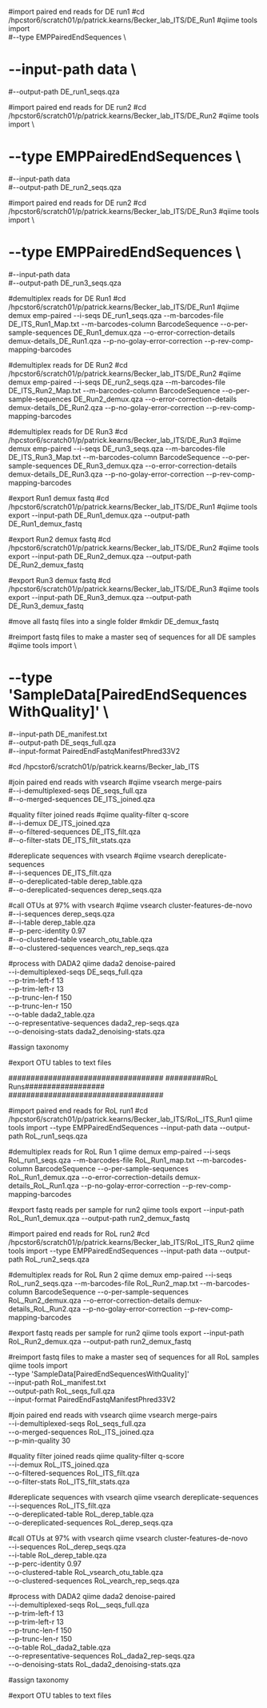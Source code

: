 #import paired end reads for DE run1
#cd /hpcstor6/scratch01/p/patrick.kearns/Becker_lab_ITS/DE_Run1
#qiime tools import \
#--type EMPPairedEndSequences \
 # --input-path data \
  #--output-path DE_run1_seqs.qza
  
#import paired end reads for DE run2
#cd /hpcstor6/scratch01/p/patrick.kearns/Becker_lab_ITS/DE_Run2
#qiime tools import \
 # --type EMPPairedEndSequences \
  #--input-path data \
  #--output-path DE_run2_seqs.qza
  
#import paired end reads for DE run2
#cd /hpcstor6/scratch01/p/patrick.kearns/Becker_lab_ITS/DE_Run3
#qiime tools import \
 # --type EMPPairedEndSequences \
  #--input-path data \
  #--output-path DE_run3_seqs.qza
  
#demultiplex reads for DE Run1
#cd /hpcstor6/scratch01/p/patrick.kearns/Becker_lab_ITS/DE_Run1
#qiime demux emp-paired  --i-seqs DE_run1_seqs.qza  --m-barcodes-file DE_ITS_Run1_Map.txt  --m-barcodes-column BarcodeSequence --o-per-sample-sequences DE_Run1_demux.qza   --o-error-correction-details demux-details_DE_Run1.qza   --p-no-golay-error-correction   --p-rev-comp-mapping-barcodes

#demultiplex reads for DE Run2
#cd /hpcstor6/scratch01/p/patrick.kearns/Becker_lab_ITS/DE_Run2
#qiime demux emp-paired  --i-seqs DE_run2_seqs.qza  --m-barcodes-file DE_ITS_Run2_Map.txt  --m-barcodes-column BarcodeSequence   --o-per-sample-sequences DE_Run2_demux.qza   --o-error-correction-details demux-details_DE_Run2.qza   --p-no-golay-error-correction   --p-rev-comp-mapping-barcodes

#demultiplex reads for DE Run3
#cd /hpcstor6/scratch01/p/patrick.kearns/Becker_lab_ITS/DE_Run3
#qiime demux emp-paired  --i-seqs DE_run3_seqs.qza  --m-barcodes-file DE_ITS_Run3_Map.txt  --m-barcodes-column BarcodeSequence   --o-per-sample-sequences DE_Run3_demux.qza   --o-error-correction-details demux-details_DE_Run3.qza   --p-no-golay-error-correction   --p-rev-comp-mapping-barcodes 
  
#export Run1 demux fastq 
#cd /hpcstor6/scratch01/p/patrick.kearns/Becker_lab_ITS/DE_Run1
#qiime tools export --input-path DE_Run1_demux.qza --output-path DE_Run1_demux_fastq
 
#export Run2 demux fastq 
#cd /hpcstor6/scratch01/p/patrick.kearns/Becker_lab_ITS/DE_Run2
#qiime tools export --input-path DE_Run2_demux.qza --output-path DE_Run2_demux_fastq
 
#export Run3 demux fastq 
#cd /hpcstor6/scratch01/p/patrick.kearns/Becker_lab_ITS/DE_Run3
#qiime tools export --input-path DE_Run3_demux.qza --output-path DE_Run3_demux_fastq
  
#move all fastq files into a single folder
#mkdir DE_demux_fastq

#reimport fastq files to make a master seq of sequences for all DE samples
#qiime tools import \
 # --type 'SampleData[PairedEndSequencesWithQuality]' \
  #--input-path DE_manifest.txt \
  #--output-path DE_seqs_full.qza \
  #--input-format PairedEndFastqManifestPhred33V2

#cd /hpcstor6/scratch01/p/patrick.kearns/Becker_lab_ITS

#join paired end reads with vsearch
#qiime vsearch merge-pairs \
  #--i-demultiplexed-seqs DE_seqs_full.qza \
  #--o-merged-sequences DE_ITS_joined.qza 
 
#quality filter joined reads
#qiime quality-filter q-score \
#--i-demux  DE_ITS_joined.qza \
#--o-filtered-sequences  DE_ITS_filt.qza \
#--o-filter-stats  DE_ITS_filt_stats.qza 

#dereplicate sequences with vsearch
#qiime vsearch dereplicate-sequences \
#--i-sequences DE_ITS_filt.qza \
#--o-dereplicated-table derep_table.qza \
#--o-dereplicated-sequences derep_seqs.qza

#call OTUs at 97% with vsearch
 #qiime vsearch cluster-features-de-novo \
  #--i-sequences derep_seqs.qza \
  #--i-table derep_table.qza \
  #--p-perc-identity 0.97 \
  #--o-clustered-table vsearch_otu_table.qza \
  #--o-clustered-sequences vearch_rep_seqs.qza

#process with DADA2
qiime dada2 denoise-paired \
 --i-demultiplexed-seqs DE_seqs_full.qza \
  --p-trim-left-f 13 \
  --p-trim-left-r 13 \
  --p-trunc-len-f 150 \
  --p-trunc-len-r 150 \
  --o-table dada2_table.qza \
 --o-representative-sequences dada2_rep-seqs.qza \
 --o-denoising-stats dada2_denoising-stats.qza

#assign taxonomy

#export OTU tables to text files
  
###################################
#########RoL Runs##################
################################### 
 
#import paired end reads for RoL run1
#cd /hpcstor6/scratch01/p/patrick.kearns/Becker_lab_ITS/RoL_ITS_Run1
qiime tools import --type EMPPairedEndSequences --input-path data   --output-path RoL_run1_seqs.qza
  
#demultiplex reads for RoL Run 1
qiime demux emp-paired  --i-seqs RoL_run1_seqs.qza  --m-barcodes-file RoL_Run1_map.txt  --m-barcodes-column BarcodeSequence  --o-per-sample-sequences RoL_Run1_demux.qza   --o-error-correction-details demux-details_RoL_Run1.qza   --p-no-golay-error-correction   --p-rev-comp-mapping-barcodes
  
#export fastq reads per sample for run2 
qiime tools export --input-path RoL_Run1_demux.qza --output-path run2_demux_fastq
  
 #import paired end reads for RoL run2
#cd /hpcstor6/scratch01/p/patrick.kearns/Becker_lab_ITS/RoL_ITS_Run2
qiime tools import --type EMPPairedEndSequences --input-path data --output-path RoL_run2_seqs.qza

#demultiplex reads for RoL Run 2
qiime demux emp-paired  --i-seqs RoL_run2_seqs.qza  --m-barcodes-file RoL_Run2_map.txt  --m-barcodes-column BarcodeSequence  --o-per-sample-sequences RoL_Run2_demux.qza   --o-error-correction-details demux-details_RoL_Run2.qza   --p-no-golay-error-correction   --p-rev-comp-mapping-barcodes

#export fastq reads per sample for run2
qiime tools export --input-path RoL_Run2_demux.qza --output-path run2_demux_fastq

#reimport fastq files to make a master seq of sequences for all RoL samples
qiime tools import \
 --type 'SampleData[PairedEndSequencesWithQuality]' \
 --input-path RoL_manifest.txt \
 --output-path RoL_seqs_full.qza \
 --input-format PairedEndFastqManifestPhred33V2

#join paired end reads with vsearch
qiime vsearch merge-pairs \
  --i-demultiplexed-seqs RoL_seqs_full.qza \
  --o-merged-sequences RoL_ITS_joined.qza \
--p-min-quality 30
 
#quality filter joined reads
qiime quality-filter q-score \
--i-demux  RoL_ITS_joined.qza \
--o-filtered-sequences  RoL_ITS_filt.qza \
--o-filter-stats  RoL_ITS_filt_stats.qza 

#dereplicate sequences with vsearch
qiime vsearch dereplicate-sequences \
--i-sequences RoL_ITS_filt.qza \
--o-dereplicated-table RoL_derep_table.qza \
--o-dereplicated-sequences RoL_derep_seqs.qza

#call OTUs at 97% with vsearch
 qiime vsearch cluster-features-de-novo \
  --i-sequences RoL_derep_seqs.qza \
 --i-table RoL_derep_table.qza \
 --p-perc-identity 0.97 \
  --o-clustered-table RoL_vsearch_otu_table.qza \
 --o-clustered-sequences RoL_vearch_rep_seqs.qza

#process with DADA2
qiime dada2 denoise-paired \
 --i-demultiplexed-seqs RoL__seqs_full.qza \
  --p-trim-left-f 13 \
  --p-trim-left-r 13 \
  --p-trunc-len-f 150 \
  --p-trunc-len-r 150 \
  --o-table RoL_dada2_table.qza \
 --o-representative-sequences RoL_dada2_rep-seqs.qza \
 --o-denoising-stats RoL_dada2_denoising-stats.qza

#assign taxonomy

#export OTU tables to text files
